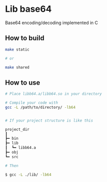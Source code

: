 # Lib base64

Base64 encoding/decoding implemented in C

## How to build

```sh
make static

# or

make shared
```

## How to use

```sh
# Place libb64.a/libb64.so in your directory

# Compile your code with
gcc -L /path/to/directory/ -lb64


# If your project structure is like this 

project_dir
┃
┣━ bin
┣━ lib
┃  ┗━ libb64.a
┣━ obj
┗━ src 

# Then

$ gcc -L ./lib/ -lb64
```
